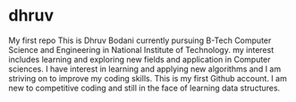 # dhruv
My first repo
This is Dhruv Bodani currently pursuing B-Tech Computer Science and Engineering in National Institute of Technology.
my interest includes learning and exploring new fields and application in Computer sciences. I have interest in learning and applying new algorithms and I am striving on to improve my coding skills. This is my first Github account. I am new to competitive coding and still in the face of learning data structures.
